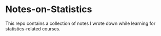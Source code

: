 # Notes-on-Statistics
This repo contains a collection of notes I wrote down while learning for statistics-related courses.
